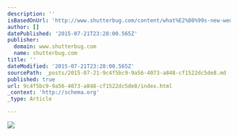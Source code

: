 ```yaml
---
description: ''
isBasedOnUrl: 'http://www.shutterbug.com/content/what%E2%80%99s-new-wedding-business-challenges-and-opportunities#Ul0lrodMC94IGHoq.97'
author: []
datePublished: '2015-07-21T23:28:00.565Z'
publisher:
  domain: www.shutterbug.com
  name: shutterbug.com
title: ''
dateModified: '2015-07-21T23:28:00.565Z'
sourcePath: _posts/2015-07-21-9c4f5bc9-9a56-4073-a848-cf1522dc5de8.md
published: true
url: 9c4f5bc9-9a56-4073-a848-cf1522dc5de8/index.html
_context: 'http://schema.org'
_type: Article

---
```

![](http://cdn.shutterbug.com/images/archivesart/0809business02.jpg)